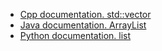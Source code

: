 - [Cpp documentation. std::vector](https://en.cppreference.com/w/cpp/container/vector)
- [Java documentation. ArrayList](https://docs.oracle.com/en/java/javase/21/docs/api/java.base/java/util/ArrayList.html)
- [Python documentation. list](https://docs.python.org/3/tutorial/datastructures.html#more-on-lists)